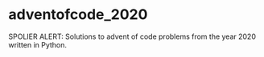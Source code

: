# adventofcode_2020
SPOLIER ALERT: Solutions to advent of code problems from the year 2020 written in Python.
